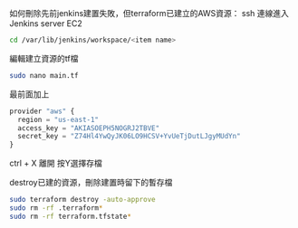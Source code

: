 如何刪除先前jenkins建置失敗，但terraform已建立的AWS資源：
ssh 連線進入Jenkins server EC2
```sh
cd /var/lib/jenkins/workspace/<item name>
```

編輯建立資源的tf檔
```sh
sudo nano main.tf
```

最前面加上
```js
provider "aws" {
  region = "us-east-1"
  access_key = "AKIASOEPH5NOGRJ2TBVE"
  secret_key = "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"
}
```
ctrl + X 離開 按Y選擇存檔

destroy已建的資源，刪除建置時留下的暫存檔
```sh
sudo terraform destroy -auto-approve
sudo rm -rf .terraform*
sudo rm -rf terraform.tfstate*
```

